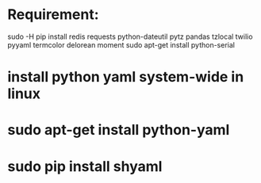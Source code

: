 # Requirement:
sudo -H pip install redis requests python-dateutil pytz pandas tzlocal twilio pyyaml termcolor delorean moment
sudo apt-get install python-serial

# install python yaml system-wide in linux
# sudo apt-get install python-yaml
# sudo pip install shyaml